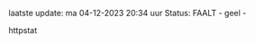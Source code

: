 laatste update: 
ma 04-12-2023 20:34   uur 
Status: FAALT - geel - 
<div class="service Y">httpstat</div>